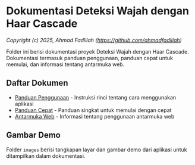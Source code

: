 # Dokumentasi Deteksi Wajah dengan Haar Cascade

*Copyright (c) 2025, Ahmad Fadlilah (https://github.com/ahmadfadlilah)*

Folder ini berisi dokumentasi proyek Deteksi Wajah dengan Haar Cascade. Dokumentasi termasuk panduan penggunaan, panduan cepat untuk memulai, dan informasi tentang antarmuka web.

## Daftar Dokumen

- [Panduan Penggunaan](usage.md) - Instruksi rinci tentang cara menggunakan aplikasi
- [Panduan Cepat](quickstart.md) - Panduan singkat untuk memulai dengan cepat
- [Antarmuka Web](web_interface.md) - Informasi tentang penggunaan antarmuka web

## Gambar Demo

Folder `images` berisi tangkapan layar dan gambar demo dari aplikasi untuk ditampilkan dalam dokumentasi.
